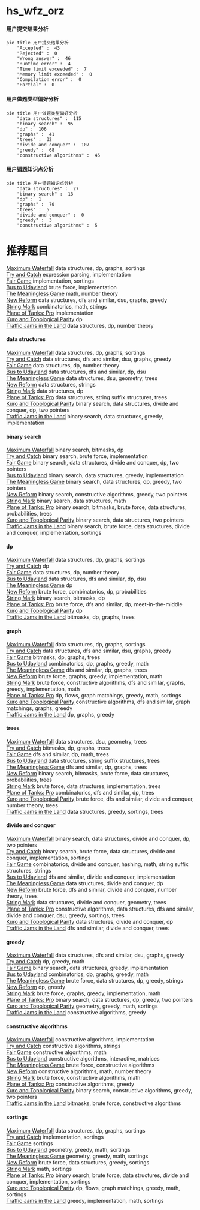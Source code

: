 # hs_wfz_orz
<!-- tabs:start -->
#### **用户提交结果分析**

```mermaid
pie title 用户提交结果分析
    "Accepted" :  43
    "Rejected" :  0
    "Wrong answer" :  46
    "Runtime error" :  4
    "Time limit exceeded" :  7
    "Memory limit exceeded" :  0
    "Compilation error" :  0
    "Partial" :  0
```
#### **用户做题类型偏好分析**

```mermaid
pie title 用户做题类型偏好分析
    "data structures" :  115
    "binary search" :  95
    "dp" :  106
    "graphs" :  41
    "trees" :  32
    "divide and conquer" :  107
    "greedy" :  68
    "constructive algorithms" :  45
```
#### **用户错题知识点分析**

```mermaid
pie title 用户错题知识点分析
    "data structures" :  27
    "binary search" :  13
    "dp" :  1
    "graphs" :  70
    "trees" :  5
    "divide and conquer" :  0
    "greedy" :  3
    "constructive algorithms" :  5
```
<!-- tabs:end -->
# 推荐题目
[Maximum Waterfall](http://codeforces.com/problemset/problem/269/D)		data structures,
                        dp,
                        graphs,
                        sortings		  
[Try and Catch](http://codeforces.com/problemset/problem/195/C)		expression parsing,
                        implementation		  
[Fair Game](http://codeforces.com/problemset/problem/864/A)		implementation,
                        sortings		  
[Bus to Udayland](http://codeforces.com/problemset/problem/711/A)		brute force,
                        implementation		  
[The Meaningless Game](https://codeforces.com/contest/834/problem/C)		math,
                        number theory		  
[New Reform](http://codeforces.com/problemset/problem/659/E)		data structures,
                        dfs and similar,
                        dsu,
                        graphs,
                        greedy		  
[String Mark](http://codeforces.com/problemset/problem/895/D)		combinatorics,
                        math,
                        strings		  
[Plane of Tanks: Pro](http://codeforces.com/problemset/problem/175/B)		implementation		  
[Kuro and Topological Parity](http://codeforces.com/problemset/problem/979/E)		dp		  
[Traffic Jams in the Land](http://codeforces.com/problemset/problem/498/D)		data structures,
                        dp,
                        number theory		  
<!-- tabs:start -->
#### **data structures**
[Maximum Waterfall](http://codeforces.com/problemset/problem/269/D)		data structures,
                        dp,
                        graphs,
                        sortings		  
[Try and Catch](http://codeforces.com/problemset/problem/659/E)		data structures,
                        dfs and similar,
                        dsu,
                        graphs,
                        greedy		  
[Fair Game](http://codeforces.com/problemset/problem/498/D)		data structures,
                        dp,
                        number theory		  
[Bus to Udayland](http://codeforces.com/problemset/problem/292/D)		data structures,
                        dfs and similar,
                        dp,
                        dsu		  
[The Meaningless Game](http://codeforces.com/problemset/problem/962/G)		data structures,
                        dsu,
                        geometry,
                        trees		  
[New Reform](http://codeforces.com/problemset/problem/899/F)		data structures,
                        strings		  
[String Mark](http://codeforces.com/problemset/problem/425/C)		data structures,
                        dp		  
[Plane of Tanks: Pro](http://codeforces.com/problemset/problem/1482/H)		data structures,
                        string suffix structures,
                        trees		  
[Kuro and Topological Parity](http://codeforces.com/problemset/problem/833/B)		binary search,
                        data structures,
                        divide and conquer,
                        dp,
                        two pointers		  
[Traffic Jams in the Land](http://codeforces.com/problemset/problem/1208/D)		binary search,
                        data structures,
                        greedy,
                        implementation		  
#### **binary search**
[Maximum Waterfall](http://codeforces.com/problemset/problem/1288/D)		binary search,
                        bitmasks,
                        dp		  
[Try and Catch](http://codeforces.com/problemset/problem/1279/B)		binary search,
                        brute force,
                        implementation		  
[Fair Game](http://codeforces.com/problemset/problem/833/B)		binary search,
                        data structures,
                        divide and conquer,
                        dp,
                        two pointers		  
[Bus to Udayland](http://codeforces.com/problemset/problem/1208/D)		binary search,
                        data structures,
                        greedy,
                        implementation		  
[The Meaningless Game](http://codeforces.com/problemset/problem/1492/C)		binary search,
                        data structures,
                        dp,
                        greedy,
                        two pointers		  
[New Reform](http://codeforces.com/problemset/problem/1463/D)		binary search,
                        constructive algorithms,
                        greedy,
                        two pointers		  
[String Mark](http://codeforces.com/problemset/problem/1490/G)		binary search,
                        data structures,
                        math		  
[Plane of Tanks: Pro](http://codeforces.com/problemset/problem/1479/D)		binary search,
                        bitmasks,
                        brute force,
                        data structures,
                        probabilities,
                        trees		  
[Kuro and Topological Parity](http://codeforces.com/problemset/problem/1436/E)		binary search,
                        data structures,
                        two pointers		  
[Traffic Jams in the Land](http://codeforces.com/problemset/problem/1461/D)		binary search,
                        brute force,
                        data structures,
                        divide and conquer,
                        implementation,
                        sortings		  
#### **dp**
[Maximum Waterfall](http://codeforces.com/problemset/problem/269/D)		data structures,
                        dp,
                        graphs,
                        sortings		  
[Try and Catch](http://codeforces.com/problemset/problem/979/E)		dp		  
[Fair Game](http://codeforces.com/problemset/problem/498/D)		data structures,
                        dp,
                        number theory		  
[Bus to Udayland](http://codeforces.com/problemset/problem/292/D)		data structures,
                        dfs and similar,
                        dp,
                        dsu		  
[The Meaningless Game](https://codeforces.com/contest/1229/problem/F)		dp		  
[New Reform](http://codeforces.com/problemset/problem/626/D)		brute force,
                        combinatorics,
                        dp,
                        probabilities		  
[String Mark](http://codeforces.com/problemset/problem/1288/D)		binary search,
                        bitmasks,
                        dp		  
[Plane of Tanks: Pro](http://codeforces.com/problemset/problem/513/G1)		brute force,
                        dfs and similar,
                        dp,
                        meet-in-the-middle		  
[Kuro and Topological Parity](http://codeforces.com/problemset/problem/261/D)		dp		  
[Traffic Jams in the Land](http://codeforces.com/problemset/problem/152/E)		bitmasks,
                        dp,
                        graphs,
                        trees		  
#### **graph**
[Maximum Waterfall](http://codeforces.com/problemset/problem/269/D)		data structures,
                        dp,
                        graphs,
                        sortings		  
[Try and Catch](http://codeforces.com/problemset/problem/659/E)		data structures,
                        dfs and similar,
                        dsu,
                        graphs,
                        greedy		  
[Fair Game](http://codeforces.com/problemset/problem/152/E)		bitmasks,
                        dp,
                        graphs,
                        trees		  
[Bus to Udayland](http://codeforces.com/problemset/problem/1466/H)		combinatorics,
                        dp,
                        graphs,
                        greedy,
                        math		  
[The Meaningless Game](http://codeforces.com/problemset/problem/700/B)		dfs and similar,
                        dp,
                        graphs,
                        trees		  
[New Reform](http://codeforces.com/problemset/problem/1461/E)		brute force,
                        graphs,
                        greedy,
                        implementation,
                        math		  
[String Mark](http://codeforces.com/problemset/problem/1487/C)		brute force,
                        constructive algorithms,
                        dfs and similar,
                        graphs,
                        greedy,
                        implementation,
                        math		  
[Plane of Tanks: Pro](http://codeforces.com/problemset/problem/1437/C)		dp,
                        flows,
                        graph matchings,
                        greedy,
                        math,
                        sortings		  
[Kuro and Topological Parity](http://codeforces.com/problemset/problem/1470/D)		constructive algorithms,
                        dfs and similar,
                        graph matchings,
                        graphs,
                        greedy		  
[Traffic Jams in the Land](http://codeforces.com/problemset/problem/1476/C)		dp,
                        graphs,
                        greedy		  
#### **trees**
[Maximum Waterfall](http://codeforces.com/problemset/problem/962/G)		data structures,
                        dsu,
                        geometry,
                        trees		  
[Try and Catch](http://codeforces.com/problemset/problem/152/E)		bitmasks,
                        dp,
                        graphs,
                        trees		  
[Fair Game](http://codeforces.com/problemset/problem/486/D)		dfs and similar,
                        dp,
                        math,
                        trees		  
[Bus to Udayland](http://codeforces.com/problemset/problem/1482/H)		data structures,
                        string suffix structures,
                        trees		  
[The Meaningless Game](http://codeforces.com/problemset/problem/700/B)		dfs and similar,
                        dp,
                        graphs,
                        trees		  
[New Reform](http://codeforces.com/problemset/problem/1479/D)		binary search,
                        bitmasks,
                        brute force,
                        data structures,
                        probabilities,
                        trees		  
[String Mark](http://codeforces.com/problemset/problem/1511/C)		brute force,
                        data structures,
                        implementation,
                        trees		  
[Plane of Tanks: Pro](http://codeforces.com/problemset/problem/1499/F)		combinatorics,
                        dfs and similar,
                        dp,
                        trees		  
[Kuro and Topological Parity](http://codeforces.com/problemset/problem/1491/E)		brute force,
                        dfs and similar,
                        divide and conquer,
                        number theory,
                        trees		  
[Traffic Jams in the Land](http://codeforces.com/problemset/problem/1466/D)		data structures,
                        greedy,
                        sortings,
                        trees		  
#### **divide and conquer**
[Maximum Waterfall](http://codeforces.com/problemset/problem/833/B)		binary search,
                        data structures,
                        divide and conquer,
                        dp,
                        two pointers		  
[Try and Catch](http://codeforces.com/problemset/problem/1461/D)		binary search,
                        brute force,
                        data structures,
                        divide and conquer,
                        implementation,
                        sortings		  
[Fair Game](http://codeforces.com/problemset/problem/1466/G)		combinatorics,
                        divide and conquer,
                        hashing,
                        math,
                        string suffix structures,
                        strings		  
[Bus to Udayland](http://codeforces.com/problemset/problem/1490/D)		dfs and similar,
                        divide and conquer,
                        implementation		  
[The Meaningless Game](https://codeforces.com/contest/1483/problem/C)		data structures,
                        divide and conquer,
                        dp		  
[New Reform](http://codeforces.com/problemset/problem/1491/E)		brute force,
                        dfs and similar,
                        divide and conquer,
                        number theory,
                        trees		  
[String Mark](http://codeforces.com/problemset/problem/1303/G)		data structures,
                        divide and conquer,
                        geometry,
                        trees		  
[Plane of Tanks: Pro](http://codeforces.com/problemset/problem/1494/D)		constructive algorithms,
                        data structures,
                        dfs and similar,
                        divide and conquer,
                        dsu,
                        greedy,
                        sortings,
                        trees		  
[Kuro and Topological Parity](http://codeforces.com/problemset/problem/1482/E)		data structures,
                        divide and conquer,
                        dp		  
[Traffic Jams in the Land](http://codeforces.com/problemset/problem/566/C)		dfs and similar,
                        divide and conquer,
                        trees		  
#### **greedy**
[Maximum Waterfall](http://codeforces.com/problemset/problem/659/E)		data structures,
                        dfs and similar,
                        dsu,
                        graphs,
                        greedy		  
[Try and Catch](http://codeforces.com/problemset/problem/1140/D)		dp,
                        greedy,
                        math		  
[Fair Game](http://codeforces.com/problemset/problem/1208/D)		binary search,
                        data structures,
                        greedy,
                        implementation		  
[Bus to Udayland](http://codeforces.com/problemset/problem/1466/H)		combinatorics,
                        dp,
                        graphs,
                        greedy,
                        math		  
[The Meaningless Game](http://codeforces.com/problemset/problem/1506/G)		brute force,
                        data structures,
                        dp,
                        greedy,
                        strings		  
[New Reform](http://codeforces.com/problemset/problem/1509/C)		dp,
                        greedy		  
[String Mark](http://codeforces.com/problemset/problem/1461/E)		brute force,
                        graphs,
                        greedy,
                        implementation,
                        math		  
[Plane of Tanks: Pro](http://codeforces.com/problemset/problem/1492/C)		binary search,
                        data structures,
                        dp,
                        greedy,
                        two pointers		  
[Kuro and Topological Parity](https://codeforces.com/contest/1496/problem/C)		geometry,
                        greedy,
                        math,
                        sortings		  
[Traffic Jams in the Land](http://codeforces.com/problemset/problem/1493/A)		constructive algorithms,
                        greedy		  
#### **constructive algorithms**
[Maximum Waterfall](http://codeforces.com/problemset/problem/1081/B)		constructive algorithms,
                        implementation		  
[Try and Catch](http://codeforces.com/problemset/problem/1267/L)		constructive algorithms,
                        strings		  
[Fair Game](http://codeforces.com/problemset/problem/854/B)		constructive algorithms,
                        math		  
[Bus to Udayland](http://codeforces.com/problemset/problem/1023/E)		constructive algorithms,
                        interactive,
                        matrices		  
[The Meaningless Game](http://codeforces.com/problemset/problem/42/C)		brute force,
                        constructive algorithms		  
[New Reform](http://codeforces.com/problemset/problem/1110/C)		constructive algorithms,
                        math,
                        number theory		  
[String Mark](http://codeforces.com/problemset/problem/1430/A)		brute force,
                        constructive algorithms,
                        math		  
[Plane of Tanks: Pro](http://codeforces.com/problemset/problem/1493/A)		constructive algorithms,
                        greedy		  
[Kuro and Topological Parity](http://codeforces.com/problemset/problem/1463/D)		binary search,
                        constructive algorithms,
                        greedy,
                        two pointers		  
[Traffic Jams in the Land](https://codeforces.com/contest/1456/problem/B)		bitmasks,
                        brute force,
                        constructive algorithms		  
#### **sortings**
[Maximum Waterfall](http://codeforces.com/problemset/problem/269/D)		data structures,
                        dp,
                        graphs,
                        sortings		  
[Try and Catch](http://codeforces.com/problemset/problem/864/A)		implementation,
                        sortings		  
[Fair Game](http://codeforces.com/problemset/problem/1101/C)		sortings		  
[Bus to Udayland](https://codeforces.com/contest/1496/problem/C)		geometry,
                        greedy,
                        math,
                        sortings		  
[The Meaningless Game](http://codeforces.com/problemset/problem/1495/A)		geometry,
                        greedy,
                        math,
                        sortings		  
[New Reform](http://codeforces.com/problemset/problem/1497/A)		brute force,
                        data structures,
                        greedy,
                        sortings		  
[String Mark](http://codeforces.com/problemset/problem/1427/A)		math,
                        sortings		  
[Plane of Tanks: Pro](http://codeforces.com/problemset/problem/1461/D)		binary search,
                        brute force,
                        data structures,
                        divide and conquer,
                        implementation,
                        sortings		  
[Kuro and Topological Parity](http://codeforces.com/problemset/problem/1437/C)		dp,
                        flows,
                        graph matchings,
                        greedy,
                        math,
                        sortings		  
[Traffic Jams in the Land](http://codeforces.com/problemset/problem/1473/A)		greedy,
                        implementation,
                        math,
                        sortings		  
<!-- tabs:end -->
